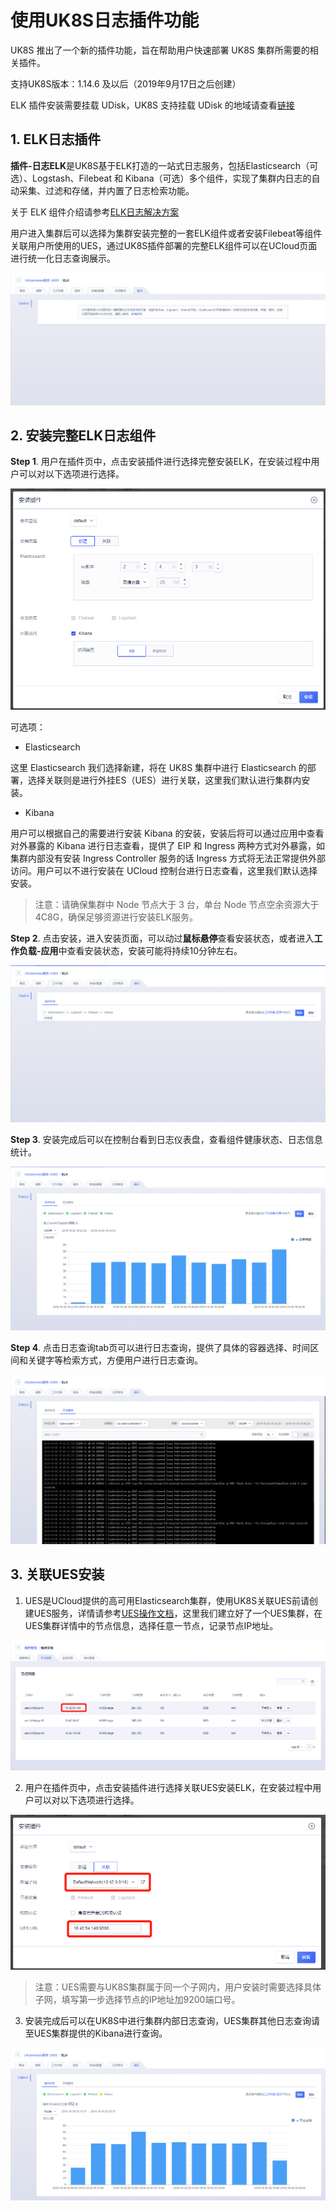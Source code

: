 # 使用UK8S日志插件功能

UK8S 推出了一个新的插件功能，旨在帮助用户快速部署 UK8S 集群所需要的相关插件。

支持UK8S版本：1.14.6 及以后（2019年9月17日之后创建）

ELK 插件安装需要挂载 UDisk，UK8S 支持挂载 UDisk 的地域请查看[链接](uk8s/volume/intro)

## 1. ELK日志插件

**插件-日志ELK**是UK8S基于ELK打造的一站式日志服务，包括Elasticsearch（可选）、Logstash、Filebeat 和
Kibana（可选）多个组件，实现了集群内日志的自动采集、过滤和存储，并内置了日志检索功能。

关于 ELK 组件介绍请参考[ELK日志解决方案](uk8s/log/elastic_filebeat_kibana_solution)

用户进入集群后可以选择为集群安装完整的一套ELK组件或者安装Filebeat等组件关联用户所使用的UES，通过UK8S插件部署的完整ELK组件可以在UCloud页面进行统一化日志查询展示。

![](../images/log/plugin_ELK.png)

## 2. 安装完整ELK日志组件

**Step 1**. 用户在插件页中，点击安装插件进行选择完整安装ELK，在安装过程中用户可以对以下选项进行选择。

![](../images/log/install_ELK.png)

可选项：

- Elasticsearch

这里 Elasticsearch 我们选择新建，将在 UK8S 集群中进行 Elasticsearch 的部署，选择关联则是进行外挂ES（UES）进行关联，这里我们默认进行集群内安装。

- Kibana

用户可以根据自己的需要进行安装 Kibana 的安装，安装后将可以通过应用中查看对外暴露的 Kibana 进行日志查看，提供了 EIP 和 Ingress 两种方式对外暴露，如集群内部没有安装
Ingress Controller 服务的话 Ingress 方式将无法正常提供外部访问。用户可以不进行安装在 UCloud 控制台进行日志查看，这里我们默认选择安装。

> 注意：请确保集群中 Node 节点大于 3 台，单台 Node 节点空余资源大于 4C8G，确保足够资源进行安装ELK服务。

**Step 2**. 点击安装，进入安装页面，可以动过**鼠标悬停**查看安装状态，或者进入**工作负载-应用**中查看安装状态，安装可能将持续10分钟左右。

![](../images/log/installing.png)

**Step 3**. 安装完成后可以在控制台看到日志仪表盘，查看组件健康状态、日志信息统计。

![](../images/log/installed.png)

**Step 4**. 点击日志查询tab页可以进行日志查询，提供了具体的容器选择、时间区间和关键字等检索方式，方便用户进行日志查询。

![](../images/log/logsearch.png)

## 3. 关联UES安装

1. UES是UCloud提供的高可用Elasticsearch集群，使用UK8S关联UES前请创建UES服务，详情请参考[UES操作文档](https://docs.ucloud.cn/ues/README)，这里我们建立好了一个UES集群，在UES集群详情中的节点信息，选择任意一节点，记录节点IP地址。

![](../images/log/UES_list.png)

2. 用户在插件页中，点击安装插件进行选择关联UES安装ELK，在安装过程中用户可以对以下选项进行选择。

![](../images/log/UES_ELK.png)

> 注意：UES需要与UK8S集群属于同一个子网内，用户安装时需要选择具体子网，填写第一步选择节点的IP地址加9200端口号。

3. 安装完成后可以在UK8S中进行集群内部日志查询，UES集群其他日志查询请至UES集群提供的Kibana进行查询。

![](../images/log/installedUES.png)
